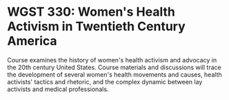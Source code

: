 # WGST 330: Women's Health Activism in Twentieth Century America

Course examines the history of women's health activism and advocacy in the 20th century United States. Course materials and discussions will trace the development of several women's health movements and causes, health activists' tactics and rhetoric, and the complex dynamic between lay activists and medical professionals.